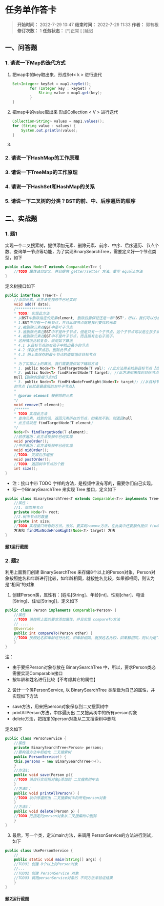 [//]: # (注释
  Date: 2022-07-29 09:09:46
  LastEditors: gyg
  LastEditTime: 2022-08-01 02:27:16
  FilePath: \note\郭有根-第十六章作业.md
)

# 任务单作答卡

>**开始时间：** 2022-7-29 10:47 **结束时间：** 2022-7-29 11:33
**作者：** 郭有根 **修订次数：** 1 **任务状态：** [*]正常 [ ]延迟

## 一、问答题

### 1. 请说一下Map的迭代方式

1. 把map中的key取出来，形成Set< k > 进行迭代

    ```java
    Set<Integer> keySet = map1.keySet();
            for (Integer key : keySet) {
                String value = map1.get(key);
            }
    }
    ```

2. 把map中的value取出来 形成Collection < V > 进行迭代

    ```java
    Collection<String> values = map1.values();
    for (String value : values) {
        System.out.println(value);
    }
    ```

3. 


### 2. 请说一下HashMap的工作原理

### 3. 请说一下TreeMap的工作原理

### 4. 请说一下HashSet和HashMap的关系

### 5. 请说一下二叉树的分类？BST的前、中、后序遍历的顺序

## 二、实战题

### 1. 题1

实现一个二叉搜索树，提供添加元素、删除元素、前序、中序、后序遍历、节点个数、查询单一节点等功能，为了实现BinarySearchTree，需要定义好一个节点类型，如下

```java
public class Node<T extends Comparable<T>> {
    //TODO 属性请自定义，并且提供 getter/setter 方法、重写 equals方法
}
```

定义树接口如下

```java
public interface Tree<T> {
    //添加元素，此方法在视频中已经实现
    void add(T data);
    /****************
    * TODO: 实现此方法
    * 从BST中删除指定的元素element, 删除后要保证还是一颗"BST"，所以，我们可以分成如下4种情况：
    * 1.BST中只有一个根节点，并且此根节点就是我们要找的元素
    * 2.被删除元素在BST中是叶子节点
    * 3.被删除元素在BST中不是叶子节点，但是只有一个子节点，这个子节点可以是左孩子或是右孩子
    * 4.被删除元素在BST中不是叶子节点，而且拥有左右子孩子。
    * 这种情况比较复杂，采用如下算法
    * 4.1 从目标节点的右孩子中找出最小的节点
    * 4.2 保存此节点后，删除此节点
    * 4.3 把上面保存的最小节点的值赋值给目标节点
    *
    * 为了实现以上的算法，我们需要提供如下辅助方法
    * 1. public Node<T> findTargetNode(T val); //此方法用来找到目标节点【也就是要删除的节点】
    * 2. public Node<T> findParentNode(T target); //此方法用来找到目标节点的父节点，有可能会是
    null【删除的是根节点时】
    * 3. public Node<T> findMinNodeFromRight(Node<T> target); //从目标节点的右孩子中，找出最小
    的节点【也就是最底层的左叶子节点】。
    *
    * @param element 被删除的元素
    */
    void remove(T element);
    /******
    * TODO 实现此方法
    * 查询元素，找到的话，返回元素所在的节点，如果找不到，则返回null
    * 此方法就是 findTargetNode(T element)
    */
    Node<T> findTargetNode(T element);
    //前序遍历：此方法视频中已经实现
    void preOrder();
    //中序遍历：此方法视频中已经实现
    void midOrder();
    //TODO: 完成后序遍历
    void postOrder();
    //TODO: 返回树中节点的个数
    int size(); 
}
```

- 注：接口中带 TODO 字样的方法，是视频中没有写的，需要你们自己实现。
- 写一个BinarySearchTree 来实现 Tree 接口，定义如下

```java
public class BinarySearchTree<T extends Comparable<T>> implements Tree<T> {
    //属性：
    //1. 指向根节点
    private Node<T> root;
    //2.树中节点的数量
    private int size;
    //TODO 实现接口所有的方法，另外，要实现remove方法，在此类中还要额外提供 findParentNode(T target)
    方法和 findMinNodeFromRight(Node<T> target) 方法
}
```

#### 题1运行截图

### 2. 题2

利用上面我们创建 BinarySearchTree 来存储8个以上的Person对象，Person对象按照姓名和年龄进行比较，如年龄相同，就按姓名比较，如果都相同，则认为是“相同”的对象

1. 创建Person类，属性有：[姓名[String]、年龄[int]、性别[char]、电话[String]、住址[String]]，定义如下

```java
public class Person implements Comparable<Person> {
    //属性
    //TODO 请按照上面的要求添加属性，并且实现 compareTo方法
    // ....
    @Override
    public int compareTo(Person other) {
    //TODO 按照姓名和年龄进行比较，如年龄相同，就按姓名比较，如果都相同，则认为是“相同”的对象。
    }
}
```

注：

- 由于要把Person对象存放在 BinarySearchTree 中，所以，要求Person类必需要实现Comparable接口
- 按年龄和姓名进行比较【不考虑其它的属性】

2. 设计一个类PersonService, 以 BinarySearchTree 类型做为自己的属性，并实现如下方法

- save方法，用来把person对象保存到二叉搜索树中
- printAllPerson方法，中序遍历出 二叉搜索树中的所有person对象
- delete方法，把指定的person对象从二叉搜索树中删除


定义如下

```java
public class PersonService {
    //属性
    private BinarySearchTree<Person> persons;
    //要构造方法中初始化 二叉搜索树
    public PersonService() {
    this.persons = new BinarySearchTree<>();
    }
    //方法1:
    public void save(Person p){
    //TODO 请自行实现把对象p添加到 二叉搜索树中去
    }
    //方法2：
    public void printAllPerson() {
    //TODO 以中序遍历出 二叉搜索树中的所有person对象
    }
    //方法3：
    public void delete(Person p) {
    //TODO 把指定的person对象从二叉搜索树中删除
    }
}
```

3. 最后，写一个类，定义main方法，来调用 PersonService的方法进行测试，如下

```java
public class UsePersonService {
    //
    public static void main(String[] args) {
    //TODO1 创建 8个以上的Person对象
    //...
    //TODO2 创建 PersonService 对象
    //TODO3 调用personService对象的 不同方法来验证结果
    }
}
```

#### 题2运行截图

